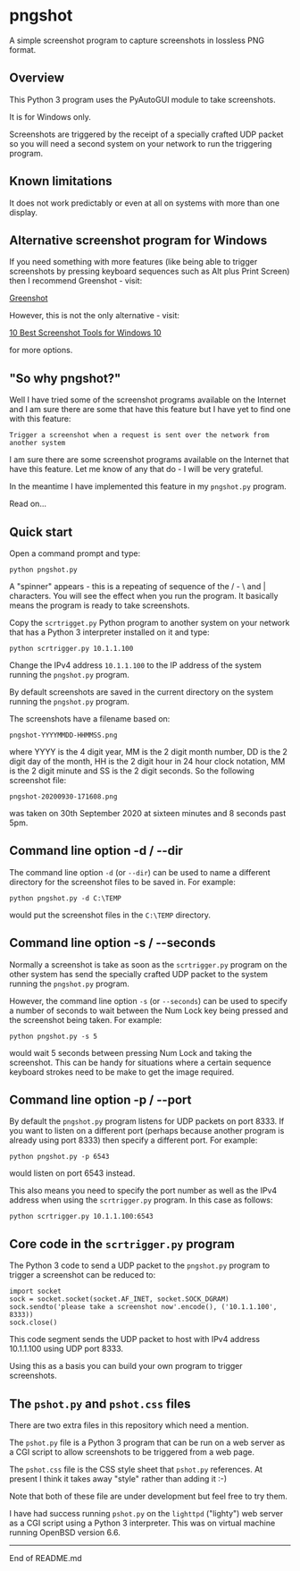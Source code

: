 # pngshot

A simple screenshot program to capture screenshots in lossless PNG format.

## Overview

This Python 3 program uses the PyAutoGUI module to take screenshots.

It is for Windows only.

Screenshots are triggered by the receipt of a specially crafted UDP packet so
you will need a second system on your network to run the triggering
program.

## Known limitations

It does not work predictably or even at all on systems with more than one display.

## Alternative screenshot program for Windows

If you need something with more features (like being able to trigger screenshots
by pressing keyboard sequences such as Alt plus Print Screen) then I recommend Greenshot - visit:

[Greenshot](http://getgreenshot.org)

However, this is not the only alternative - visit:

[10 Best Screenshot Tools for Windows 10](https://www.bettertechtips.com/windows/screenshot-tool-windows-10/)

for more options.

## "So why pngshot?"

Well I have tried some of the screenshot programs available on
the Internet and I am sure there are some that have this feature but I have yet to
find one with this feature:

```
Trigger a screenshot when a request is sent over the network from another system
```

I am sure there are some screenshot programs available on the Internet that have
this feature. Let me know of any that do - I will be very grateful.

In the meantime I have implemented this feature in my `pngshot.py` program.

Read on...

## Quick start

Open a command prompt and type:

```
python pngshot.py
```

A "spinner" appears - this is a repeating of sequence of the / - \ and | characters. You will
see the effect when you run the program. It basically means the program is ready to take
screenshots.

Copy the `scrtrigget.py` Python program to another system on your network that has
a Python 3 interpreter installed on it and type:

```
python scrtrigger.py 10.1.1.100
```

Change the IPv4 address `10.1.1.100` to the IP address of the system running the `pngshot.py`
program.

By default screenshots are saved in the current directory on the system running the `pngshot.py`
program.

The screenshots have a filename based on:

```
pngshot-YYYYMMDD-HHMMSS.png
```

where YYYY is the 4 digit year, MM is the 2 digit month number, DD is the 2 digit day of the
month, HH is the 2 digit hour in 24 hour clock notation, MM is the 2 digit minute and
SS is the 2 digit seconds. So the following screenshot file:

```
pngshot-20200930-171608.png
```

was taken on 30th September 2020 at sixteen minutes and 8 seconds past 5pm.

## Command line option -d / --dir

The command line option `-d` (or `--dir`) can be used to name a different directory
for the screenshot files to be saved in. For example:

```
python pngshot.py -d C:\TEMP
```

would put the screenshot files in the `C:\TEMP` directory.

## Command line option -s / --seconds

Normally a screenshot is take as soon as the `scrtrigger.py` program on the other
system has send the specially crafted UDP packet to the system running the `pngshot.py`
program.

However, the command line option `-s` (or `--seconds`) can be used to specify a number
of seconds to wait between the Num Lock key being pressed and the screenshot being taken.
For example:

```
python pngshot.py -s 5
```

would wait 5 seconds between pressing Num Lock and taking the screenshot. This can be handy
for situations where a certain sequence keyboard strokes need to be make to get the image required.

## Command line option -p / --port

By default the `pngshot.py` program
listens for UDP packets on port 8333. If you want to listen on a different port (perhaps
because another program is already using port 8333) then specify a different port. For example:

```
python pngshot.py -p 6543
```

would listen on port 6543 instead.

This also means you need to specify the port number as well as the IPv4 address when using
the `scrtrigger.py` program. In this case as follows:

```
python scrtrigger.py 10.1.1.100:6543
```



## Core code in the `scrtrigger.py` program

The Python 3 code to send a UDP packet to the `pngshot.py` program to trigger
a screenshot can be reduced to:

```
import socket
sock = socket.socket(socket.AF_INET, socket.SOCK_DGRAM)
sock.sendto('please take a screenshot now'.encode(), ('10.1.1.100', 8333))
sock.close()
```

This code segment sends the UDP packet to host with IPv4 address 10.1.1.100 using UDP port 8333.

Using this as a basis you can build your own program to trigger screenshots.

## The `pshot.py` and `pshot.css` files

There are two extra files in this repository which need a mention.

The `pshot.py` file is a Python 3 program that can be run on a web server as a CGI script
to allow screenshots to be triggered from a web page.

The `pshot.css` file is the CSS style sheet that `pshot.py` references. At present I think
it takes away "style" rather than adding it :-)

Note that both of these file are under development but feel free to try them.

I have had success running `pshot.py` on the `lighttpd` ("lighty") web server as a CGI script using
a Python 3 interpreter. This was on virtual machine running OpenBSD version 6.6.

---------------------------------------------------
End of README.md
